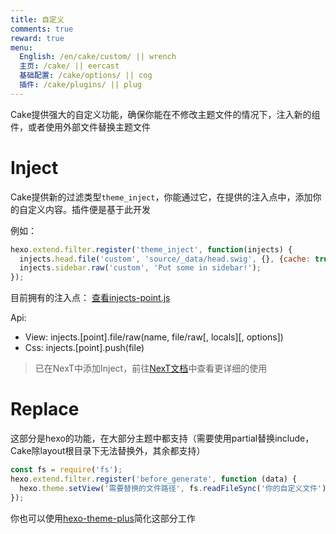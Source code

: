 ```yaml
---
title: 自定义
comments: true
reward: true
menu:
  English: /en/cake/custom/ || wrench
  主页: /cake/ || eercast
  基础配置: /cake/options/ || cog 
  插件: /cake/plugins/ || plug 
---
```


Cake提供强大的自定义功能，确保你能在不修改主题文件的情况下，注入新的组件，或者使用外部文件替换主题文件

# Inject

Cake提供新的过滤类型`theme_inject`，你能通过它，在提供的注入点中，添加你的自定义内容。插件便是基于此开发

例如：

```js
hexo.extend.filter.register('theme_inject', function(injects) {
  injects.head.file('custom', 'source/_data/head.swig', {}, {cache: true});
  injects.sidebar.raw('custom', 'Put some in sidebar!');
});
```

目前拥有的注入点： [查看injects-point.js](https://github.com/jiangtj/hexo-theme-cake/blob/master/scripts/injects-point.js)

Api:

- View: injects.[point].file/raw(name, file/raw[, locals][, options])
- Css:  injects.[point].push(file)

> 已在NexT中添加Inject，前往[NexT文档](https://theme-next.org/docs/advanced-settings#Injects)中查看更详细的使用

# Replace

这部分是hexo的功能，在大部分主题中都支持（需要使用partial替换include，Cake除layout根目录下无法替换外，其余都支持）

```js
const fs = require('fs');
hexo.extend.filter.register('before_generate', function (data) {
  hexo.theme.setView('需要替换的文件路径', fs.readFileSync('你的自定义文件').toString());
});
```

你也可以使用[hexo-theme-plus](https://github.com/JiangTJ/hexo-theme-plus)简化这部分工作
